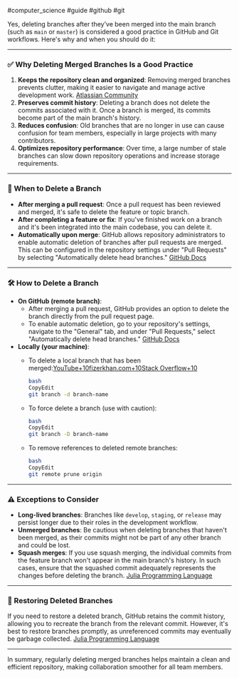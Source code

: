 #computer_science #guide #github #git 

Yes, deleting branches after they’ve been merged into the main branch (such as `main` or `master`) is considered a good practice in GitHub and Git workflows. Here's why and when you should do it:

---

### ✅ Why Deleting Merged Branches Is a Good Practice

1. **Keeps the repository clean and organized**: Removing merged branches prevents clutter, making it easier to navigate and manage active development work. [Atlassian Community](https://community.atlassian.com/forums/Bitbucket-questions/Should-I-delete-merged-branches/qaq-p/1408775?utm_source=chatgpt.com)
2. **Preserves commit history**: Deleting a branch does not delete the commits associated with it. Once a branch is merged, its commits become part of the main branch's history.
3. **Reduces confusion**: Old branches that are no longer in use can cause confusion for team members, especially in large projects with many contributors.
4. **Optimizes repository performance**: Over time, a large number of stale branches can slow down repository operations and increase storage requirements.

---

### 📅 When to Delete a Branch

- **After merging a pull request**: Once a pull request has been reviewed and merged, it's safe to delete the feature or topic branch.
- **After completing a feature or fix**: If you've finished work on a branch and it's been integrated into the main codebase, you can delete it.
- **Automatically upon merge**: GitHub allows repository administrators to enable automatic deletion of branches after pull requests are merged. This can be configured in the repository settings under "Pull Requests" by selecting "Automatically delete head branches." [GitHub Docs](https://docs.github.com/en/repositories/configuring-branches-and-merges-in-your-repository/configuring-pull-request-merges/managing-the-automatic-deletion-of-branches?utm_source=chatgpt.com)

---

### 🛠️ How to Delete a Branch

- **On GitHub (remote branch)**:
    - After merging a pull request, GitHub provides an option to delete the branch directly from the pull request page.
    - To enable automatic deletion, go to your repository's settings, navigate to the "General" tab, and under "Pull Requests," select "Automatically delete head branches." [GitHub Docs](https://docs.github.com/en/repositories/configuring-branches-and-merges-in-your-repository/configuring-pull-request-merges/managing-the-automatic-deletion-of-branches?utm_source=chatgpt.com)
- **Locally (your machine)**:
    - To delete a local branch that has been merged:[YouTube+10fizerkhan.com+10Stack Overflow+10](https://www.fizerkhan.com/blog/posts/clean-up-your-local-branches-after-merge-and-delete-in-github?utm_source=chatgpt.com)
        
        ```bash
        bash
        CopyEdit
        git branch -d branch-name
        
        ```
        
    - To force delete a branch (use with caution):
        
        ```bash
        bash
        CopyEdit
        git branch -D branch-name
        
        ```
        
    - To remove references to deleted remote branches:
        
        ```bash
        bash
        CopyEdit
        git remote prune origin
        
        ```
        

---

### ⚠️ Exceptions to Consider

- **Long-lived branches**: Branches like `develop`, `staging`, or `release` may persist longer due to their roles in the development workflow.
- **Unmerged branches**: Be cautious when deleting branches that haven't been merged, as their commits might not be part of any other branch and could be lost.
- **Squash merges**: If you use squash merging, the individual commits from the feature branch won't appear in the main branch's history. In such cases, ensure that the squashed commit adequately represents the changes before deleting the branch. [Julia Programming Language](https://discourse.julialang.org/t/best-practice-of-deleting-branches-on-github/126712?utm_source=chatgpt.com)

---

### 🔄 Restoring Deleted Branches

If you need to restore a deleted branch, GitHub retains the commit history, allowing you to recreate the branch from the relevant commit. However, it's best to restore branches promptly, as unreferenced commits may eventually be garbage collected. [Julia Programming Language](https://discourse.julialang.org/t/best-practice-of-deleting-branches-on-github/126712?utm_source=chatgpt.com)

---

In summary, regularly deleting merged branches helps maintain a clean and efficient repository, making collaboration smoother for all team members.
